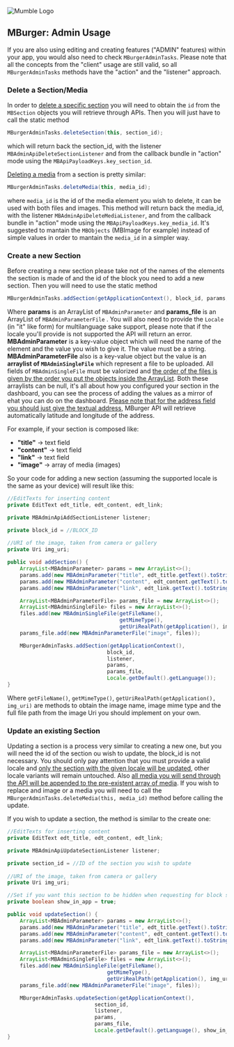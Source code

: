 <img src="https://mumbleideas.it/wp-content/uploads/2017/12/Mumble-anim-300.gif" alt="Mumble Logo" title="Mumble Logo">



## MBurger: Admin Usage

If you are also using editing and creating features ("ADMIN" features) within your app, you would also need to check `MBurgerAdminTasks`. Please note that all the concepts from the "client" usage are still valid, so all `MBurgerAdminTasks` methods have the "action" and the "listener" approach.



### Delete a Section/Media

In order to <u>delete a specific section</u> you will need to obtain the `id` from the `MBSection` objects you will retrieve through APIs. Then you will just have to call the static method

```java
MBurgerAdminTasks.deleteSection(this, section_id);
```

which will return back the section_id, with the listener `MBAdminApiDeleteSectionListener` and from the callback bundle in "action" mode using the `MBApiPayloadKeys.key_section_id`.

<u>Deleting a media</u> from a section is pretty similar:

```java
MBurgerAdminTasks.deleteMedia(this, media_id);
```

where `media_id` is the id of the media element you wish to delete, it can be used with both files and images.
This method will return back the media_id, with the listener `MBAdminApiDeleteMediaListener`, and from the callback bundle in "action" mode using the `MBApiPayloadKeys.key_media_id`.
It's suggested to mantain the `MBObjects` (MBImage for example) instead of simple values in order to mantain the `media_id` in a simpler way.



### Create a new Section

Before creating a new section please take not of the names of the elements the section is made of and the id of the block you need to add a new section.
Then you will need to use the static method

```java
MBurgerAdminTasks.addSection(getApplicationContext(), block_id, params, params_file, Locale.getDefault().getLanguage());
```

Where **params** is an ArrayList of `MBAdminParameter` and **params_file** is an ArrayList of `MBAdminParameterFile` . You will also need to provide the `Locale` (in "it" like form) for multilanguage sake support, please note that if the locale you'll provide is not supported the API will return an error.
**MBAdminParameter** is a key-value object which will need the name of the element and the value you wish to give it. The value must be a string.
**MBAdminParameterFile** also is a key-value object but the value is an **arraylist of `MBAdminSingleFile`** which represent a file to be uploaded. All fields of `MBAdminSingleFile` must be valorized and <u>the order of the files is given by the order you put the objects inside the ArrayList</u>.
Both these arraylists can be null, it's all about how you configured your section in the dashboard, you can see the process of adding the values as a mirror of ehat you can do on the dashboard.
<u>Please note that for the address field you should just give the textual address</u>, MBurger API will retrieve automatically latitude and longitude of the address.

For example, if your section is composed like:

- **"title"** -> text field
- **"content"** -> text field
- **"link"** -> text field
- **"image"** -> array of media (images)

So your code for adding a new section (assuming the supported locale is the same as your device) will result like this:

```java
//EditTexts for inserting content
private EditText edt_title, edt_content, edt_link;

private MBAdminApiAddSectionListener listener;

private block_id = //BLOCK_ID
    
//URI of the image, taken from camera or gallery
private Uri img_uri;

public void addSection() {
	ArrayList<MBAdminParameter> params = new ArrayList<>();
	params.add(new MBAdminParameter("title", edt_title.getText().toString()));
	params.add(new MBAdminParameter("content", edt_content.getText().toString()));
	params.add(new MBAdminParameter("link", edt_link.getText().toString()));

	ArrayList<MBAdminParameterFile> params_file = new ArrayList<>();
	ArrayList<MBAdminSingleFile> files = new ArrayList<>();
	files.add(new MBAdminSingleFile(getFileName(), 
                                    getMimeType(), 
                                    getUriRealPath(getApplication(), img_uri)));
	params_file.add(new MBAdminParameterFile("image", files));

	MBurgerAdminTasks.addSection(getApplicationContext(), 
                                block_id, 
                                listener, 
                                params, 
                                params_file, 
                                Locale.getDefault().getLanguage());
}
```

Where `getFileName()`, `getMimeType()`, `getUriRealPath(getApplication(), img_uri)` are methods to obtain the image name, image mime type and the full file path from the image Uri you should implement on your own.



### Update an existing Section

Updating a section is a process very similar to creating a new one, but you will need the id of the section ou wish to update, the block_id is not necessary.
You should only pay attention that you must provide a valid locale and <u>only the section with the given locale will be updated</u>, other locale variants will remain untouched. Also <u>all media you will send through the API will be appended to the pre-existent array of media</u>. If you wish to replace and image or a media you will need to call the `MBurgerAdminTasks.deleteMedia(this, media_id)` method before calling the update.

If you wish to update a section, the method is similar to the create one:

```java
//EditTexts for inserting content
private EditText edt_title, edt_content, edt_link;

private MBAdminApiUpdateSectionListener listener;

private section_id = //ID of the section you wish to update
    
//URI of the image, taken from camera or gallery
private Uri img_uri;

//Set if you want this section to be hidden when requesting for block sections, or not
private boolean show_in_app = true;

public void updateSection() {
	ArrayList<MBAdminParameter> params = new ArrayList<>();
	params.add(new MBAdminParameter("title", edt_title.getText().toString()));
	params.add(new MBAdminParameter("content", edt_content.getText().toString()));
	params.add(new MBAdminParameter("link", edt_link.getText().toString()));

	ArrayList<MBAdminParameterFile> params_file = new ArrayList<>();
	ArrayList<MBAdminSingleFile> files = new ArrayList<>();
	files.add(new MBAdminSingleFile(getFileName(), 
                                getMimeType(), 
                                getUriRealPath(getApplication(), img_uri)));
	params_file.add(new MBAdminParameterFile("image", files));

	MBurgerAdminTasks.updateSection(getApplicationContext(), 
                            section_id, 
                            listener, 
                            params, 
                            params_file, 
                            Locale.getDefault().getLanguage(), show_in_app);
}
```

